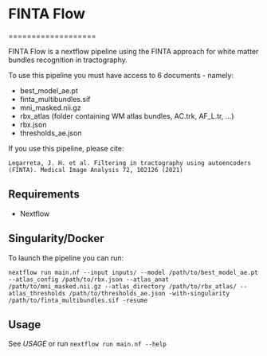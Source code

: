 # FINTA Flow
===================

FINTA Flow is a nextflow pipeline using the FINTA approach for white matter bundles recognition in tractography. 

To use this pipeline you must have access to 6 documents - namely: 
* best_model_ae.pt
* finta_multibundles.sif
* mni_masked.nii.gz
* rbx_atlas (folder containing WM atlas bundles, AC.trk, AF_L.tr, ...)
* rbx.json
* thresholds_ae.json

If you use this pipeline, please cite:

```
Legarreta, J. H. et al. Filtering in tractography using autoencoders (FINTA). Medical Image Analysis 72, 102126 (2021)
```


Requirements
------------

* Nextflow

Singularity/Docker
-----------

To launch the pipeline you can run:

```
nextflow run main.nf --input inputs/ --model /path/to/best_model_ae.pt --atlas_config /path/to/rbx.json --atlas_anat /path/to/mni_masked.nii.gz --atlas_directory /path/to/rbx_atlas/ --atlas_thresholds /path/to/thresholds_ae.json -with-singularity /path/to/finta_multibundles.sif -resume

```


Usage
-----

See *USAGE* or run `nextflow run main.nf --help`


